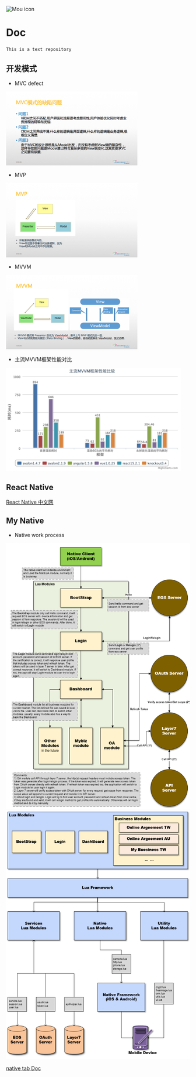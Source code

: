 ![Mou icon](http://25.io/mou/Mou_128.png)

# Doc
`This is a text repository`

## 开发模式
* MVC defect

<img src="images/MVC_defect.png" alt="MVC" width="360" />

- MVP 

<img src="images/MVP.png" alt="MVP" width="360" />

+ MVVM

<img src="images/MVVM.png" alt="MVVM" width="360" />

* 主流MVVM框架性能对比

<img src="images/MVVM_ms.jpeg" alt="" width="480" />

## React Native
[React Native 中文网](http://reactnative.cn/)

## My Native
+ Native work process

<img src="images/struc_1.png" alt="" width="640" />
<img src="images/struc_2.png" alt="" width="640" />

[native tab Doc](https://github.com/successinfo-org/cloudapp-wiki/blob/master/client/api/index.md)
